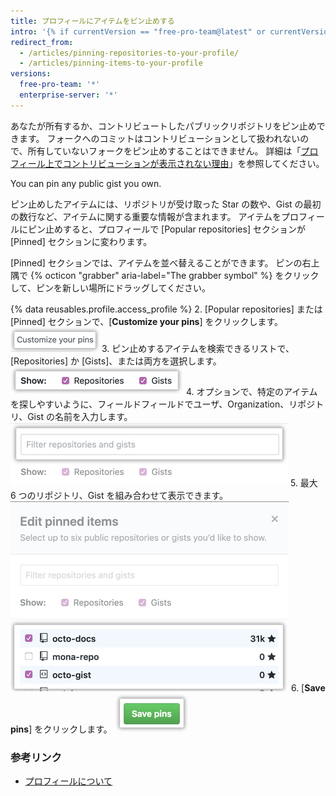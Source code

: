 ```yaml
---
title: プロフィールにアイテムをピン止めする
intro: '{% if currentVersion == "free-pro-team@latest" or currentVersion ver_gt "enterprise-server@2.16" %}Gist および{% endif %}リポジトリを自分のプロフィールにピン止めして、他の人があなたの最も優れた作業を素早く見つけられるようにできます。'
redirect_from:
  - /articles/pinning-repositories-to-your-profile/
  - /articles/pinning-items-to-your-profile
versions:
  free-pro-team: '*'
  enterprise-server: '*'
---
```


あなたが所有するか、コントリビュートしたパブリックリポジトリをピン止めできます。 フォークへのコミットはコントリビューションとして扱われないので、所有していないフォークをピン止めすることはできません。 詳細は「[プロフィール上でコントリビューションが表示されない理由](/articles/why-are-my-contributions-not-showing-up-on-my-profile)」を参照してください。

You can pin any public gist you own.

ピン止めしたアイテムには、リポジトリが受け取った Star の数や、Gist の最初の数行など、アイテムに関する重要な情報が含まれます。 アイテムをプロフィールにピン止めすると、プロフィールで [Popular repositories] セクションが [Pinned] セクションに変わります。

[Pinned] セクションでは、アイテムを並べ替えることができます。 ピンの右上隅で {% octicon "grabber" aria-label="The grabber symbol" %} をクリックして、ピンを新しい場所にドラッグしてください。

{% data reusables.profile.access_profile %}
2. [Popular repositories] または [Pinned] セクションで、[**Customize your pins**] をクリックします。 ![[Customize your pins] ボタン](/assets/images/help/profile/customize-pinned-repositories.png)
3. ピン止めするアイテムを検索できるリストで、[Repositories] か [Gists]、または両方を選択します。![表示するアイテムの種類を選択するチェックボックス](/assets/images/help/profile/pinned-repo-picker.png)
4. オプションで、特定のアイテムを探しやすいように、フィールドフィールドでユーザ、Organization、リポジトリ、Gist の名前を入力します。![アイテムをフィルタリング](/assets/images/help/profile/pinned-repo-search.png)
5. 最大 6 つのリポジトリ、Gist を組み合わせて表示できます。 ![アイテムを選択](/assets/images/help/profile/select-items-to-pin.png)
6. [**Save pins**] をクリックします。 ![[Save pins] ボタン](/assets/images/help/profile/save-pinned-repositories.png)

### 参考リンク

- [プロフィールについて](/articles/about-your-profile)
